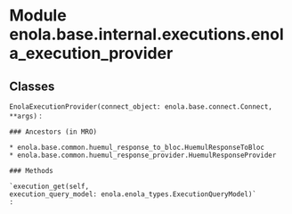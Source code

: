Module enola.base.internal.executions.enola_execution_provider
==============================================================

Classes
-------

`EnolaExecutionProvider(connect_object: enola.base.connect.Connect, **args)`
:   

    ### Ancestors (in MRO)

    * enola.base.common.huemul_response_to_bloc.HuemulResponseToBloc
    * enola.base.common.huemul_response_provider.HuemulResponseProvider

    ### Methods

    `execution_get(self, execution_query_model: enola.enola_types.ExecutionQueryModel)`
    :